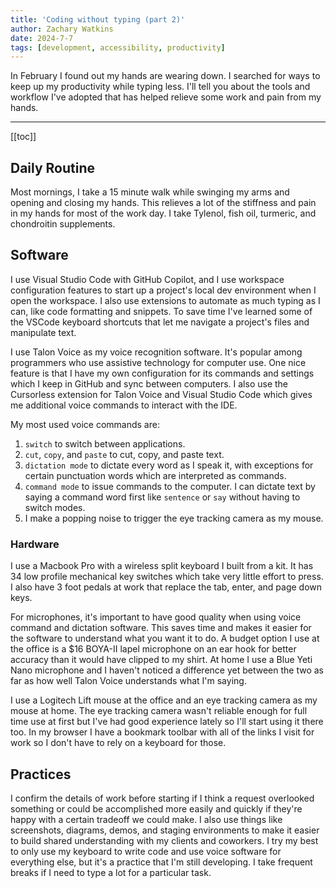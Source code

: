 ```yaml
---
title: 'Coding without typing (part 2)'
author: Zachary Watkins
date: 2024-7-7
tags: [development, accessibility, productivity]
---
```


In February I found out my hands are wearing down. I searched for ways to keep up my productivity while typing less. I'll tell you about the tools and workflow I've adopted that has helped relieve some work and pain from my hands.

---

[[toc]]

## Daily Routine

Most mornings, I take a 15 minute walk while swinging my arms and opening and closing my hands. This relieves a lot of the stiffness and pain in my hands for most of the work day. I take Tylenol, fish oil, turmeric, and chondroitin supplements.

## Software

I use Visual Studio Code with GitHub Copilot, and I use workspace configuration features to start up a project's local dev environment when I open the workspace. I also use extensions to automate as much typing as I can, like code formatting and snippets. To save time I've learned some of the VSCode keyboard shortcuts that let me navigate a project's files and manipulate text.

I use Talon Voice as my voice recognition software. It's popular among programmers who use assistive technology for computer use. One nice feature is that I have my own configuration for its commands and settings which I keep in GitHub and sync between computers. I also use the Cursorless extension for Talon Voice and Visual Studio Code which gives me additional voice commands to interact with the IDE.

My most used voice commands are:

1. `switch` to switch between applications.
2. `cut`, `copy`, and `paste` to cut, copy, and paste text.
3. `dictation mode` to dictate every word as I speak it, with exceptions for certain punctuation words which are interpreted as commands.
4. `command mode` to issue commands to the computer. I can dictate text by saying a command word first like `sentence` or `say` without having to switch modes.
5. I make a popping noise to trigger the eye tracking camera as my mouse.

### Hardware

I use a Macbook Pro with a wireless split keyboard I built from a kit. It has 34 low profile mechanical key switches which take very little effort to press. I also have 3 foot pedals at work that replace the tab, enter, and page down keys.

For microphones, it's important to have good quality when using voice command and dictation software. This saves time and makes it easier for the software to understand what you want it to do. A budget option I use at the office is a $16 BOYA-II lapel microphone on an ear hook for better accuracy than it would have clipped to my shirt. At home I use a Blue Yeti Nano microphone and I haven't noticed a difference yet between the two as far as how well Talon Voice understands what I'm saying.

I use a Logitech Lift mouse at the office and an eye tracking camera as my mouse at home. The eye tracking camera wasn't reliable enough for full time use at first but I've had good experience lately so I'll start using it there too. In my browser I have a bookmark toolbar with all of the links I visit for work so I don't have to rely on a keyboard for those.

## Practices

I confirm the details of work before starting if I think a request overlooked something or could be accomplished more easily and quickly if they're happy with a certain tradeoff we could make. I also use things like screenshots, diagrams, demos, and staging environments to make it easier to build shared understanding with my clients and coworkers. I try my best to only use my keyboard to write code and use voice software for everything else, but it's a practice that I'm still developing. I take frequent breaks if I need to type a lot for a particular task.
